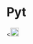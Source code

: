 # Pyt
<<code><img height="20" src="https://tse2.mm.bing.net/th?id=OIP.EDJ9xoErBbZqK2tExVoJfAHaHY&pid=Api&P=0&w=300&h=300"></code>
